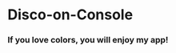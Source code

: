 # Disco-on-Console
<h3>If you love colors, you will enjoy my app!</h3>

<img scr="https://github.com/marteleira/Disco-on-Console/blob/main/Animation.gif"/>
